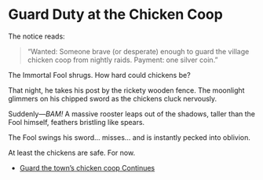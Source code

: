 # Guard Duty at the Chicken Coop

The notice reads:

> “Wanted: Someone brave (or desperate) enough to guard the village chicken coop from nightly raids. Payment: one silver coin.”

The Immortal Fool shrugs. How hard could chickens be?

That night, he takes his post by the rickety wooden fence. The moonlight glimmers on his chipped sword as the chickens cluck nervously.  

Suddenly—*BAM!* A massive rooster leaps out of the shadows, taller than the Fool himself, feathers bristling like spears.  

The Fool swings his sword… misses… and is instantly pecked into oblivion.  

At least the chickens are safe. For now.
- [Guard the town’s chicken coop Continues](choice1-continues.md)